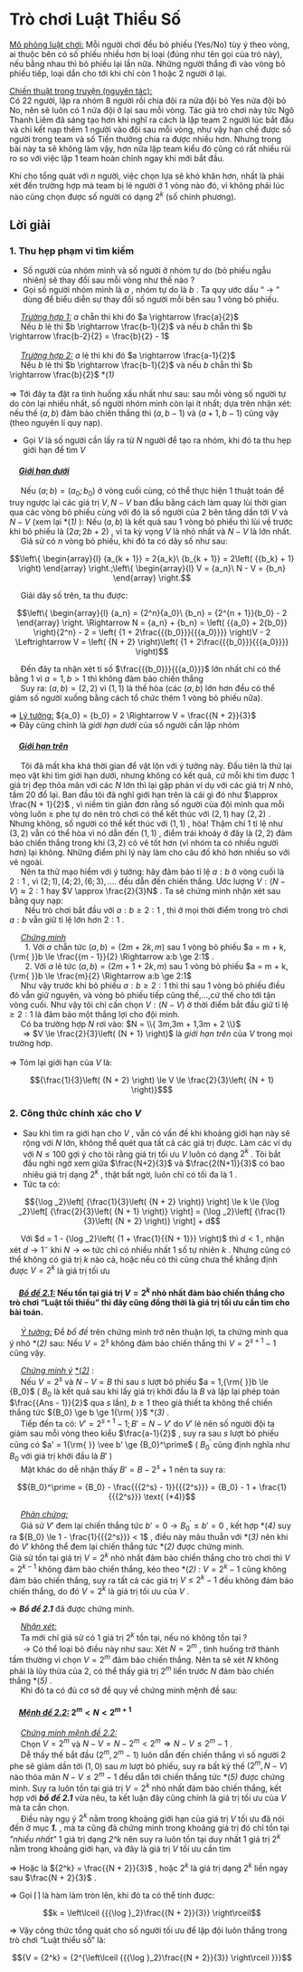 # Trò chơi Luật Thiểu Số 
<ins>Mô phỏng luật chơi:</ins> Mỗi người chơi đều bỏ phiếu (Yes/No) tùy ý theo vòng, ai thuộc bên có số phiếu nhiều hơn bị loại (đúng như tên gọi của trò này), nếu bằng nhau thì bỏ phiếu lại lần nữa. Những người thắng đi vào vòng bỏ phiếu tiếp, loại dần cho tới khi chỉ còn 1 hoặc 2 người ở lại. <br>

<ins>Chiến thuật trong truyện (nguyên tác): </ins> <br>
Có 22 người, lập ra nhóm 8 người rồi chia đôi ra nửa đội bỏ Yes nửa đội bỏ No, nên sẽ luôn có 1 nửa đội ở lại sau mỗi vòng. Tác giả trò chơi này tức Ngô Thanh Liêm đã sáng tạo hơn khi nghĩ ra cách là lập team 2 người lúc bắt đầu và chỉ kết nạp thêm 1 người vào đội sau mỗi vòng, như vậy hạn chế được số người trong team và số Tiền thưởng chia ra được nhiều hơn. Nhưng trong bài này ta sẽ không làm vậy, hơn nữa lập team kiểu đó cũng có rất nhiều rủi ro so với việc lập 1 team hoàn chỉnh ngay khi mới bắt đầu. <br>

Khi cho tổng quát với $n$ người, việc chọn lựa sẽ khó khăn hơn, nhất là phải xét đến trường hợp mà team bị lẻ người ở 1 vòng nào đó, vì không phải lúc nào cũng chọn được số người có dạng $2^{k}$ (số chính phương).

## Lời giải 
### 1. Thu hẹp phạm vi tìm kiếm 
- Số người của nhóm mình và số người ở nhóm tự do (bỏ phiếu ngẫu nhiên) sẽ thay đổi sau mỗi vòng như thế nào ? <br>
- Gọi số người nhóm mình là $a$ , nhóm tự do là $b$ . Ta quy ước dấu “ $\rightarrow$ ” dùng để biểu diễn sự thay đổi số người mỗi bên sau 1 vòng bỏ phiếu.<br>

&nbsp;&nbsp;&nbsp;&nbsp;&nbsp;*<ins>Trường hợp 1:</ins>* $a$ chẵn thì khi đó $a \rightarrow \frac{a}{2}$ <br>
&nbsp;&nbsp;&nbsp;&nbsp;&nbsp;Nếu $b$ lẻ thì $b \rightarrow \frac{b-1}{2}$ và nếu $b$ chẵn thì $b \rightarrow \frac{b-2}{2} = \frac{b}{2} - 1$ <br><br>
&nbsp;&nbsp;&nbsp;&nbsp;&nbsp;*<ins>Trường hợp 2:</ins>* $a$ lẻ thì khi đó $a \rightarrow \frac{a-1}{2}$ <br>
&nbsp;&nbsp;&nbsp;&nbsp;&nbsp;Nếu $b$ lẻ thì $b \rightarrow \frac{b-1}{2}$ và nếu $b$ chẵn thì $b \rightarrow \frac{b}{2}$  *(*1)* <br><br>
$\Longrightarrow$ Tới đây ta đặt ra tình huống xấu nhất như sau: sau mỗi vòng số người tự do còn lại nhiều nhất, số người nhóm mình còn lại ít nhất; dựa trên nhận xét: nếu thế $(a,b)$ đảm bảo chiến thắng thì $(a,b-1)$ và $(a+1,b-1)$ cũng vậy (theo nguyên lí quy nạp). <br>

- Gọi $V$ là số người cần lấy ra từ $N$ người để tạo ra nhóm, khi đó ta thu hẹp giới hạn để tìm $V$ <br>
#### &nbsp;&nbsp;&nbsp;&nbsp;&nbsp;<ins>*Giới hạn dưới*</ins> <br>
&nbsp;&nbsp;&nbsp;&nbsp;&nbsp;Nếu $(a;b)=(a_{0};b_{0})$ ở vòng cuối cùng, có thể thực hiện 1 thuật toán để truy ngược lại các giá trị $V,N-V$ ban đầu bằng cách làm quay lùi thời gian qua các vòng bỏ phiếu cùng với đó là số người của 2 bên tăng dần tới $V$ và $N-V$ (xem lại *(*1)* ): Nếu $(a,b)$ là kết quả sau 1 vòng bỏ phiếu thì lùi về trước khi bỏ phiếu là $(2a;2b+2)$ , vì ta kỳ vọng $V$ là nhỏ nhất và $N-V$ là lớn nhất. <br>
&nbsp;&nbsp;&nbsp;&nbsp;&nbsp;Giả sử có $n$ vòng bỏ phiếu, khi đó ta có dãy số như sau: 
```math
\left\{ \begin{array}{l}
{a_{k + 1}} = 2{a_k}\
{b_{k + 1}} = 2\left( {{b_k} + 1} \right)
\end{array} \right.;\left\{ \begin{array}{l}
V = {a_n}\
N - V = {b_n}
\end{array} \right.
```
&nbsp;&nbsp;&nbsp;&nbsp;&nbsp;Giải dãy số trên, ta thu được: 
```math
\left\{ \begin{array}{l}
{a_n} = {2^n}{a_0}\
{b_n} = {2^{n + 1}}{b_0} - 2
\end{array} \right. \Rightarrow N = {a_n} + {b_n} = \left( {{a_0} + 2{b_0}} \right){2^n} - 2 = \left( {1 + 2\frac{{{b_0}}}{{{a_0}}}} \right)V - 2 \Leftrightarrow V = \left( {N + 2} \right)\left( {1 + 2\frac{{{b_0}}}{{{a_0}}}} \right)
```
&nbsp;&nbsp;&nbsp;&nbsp;&nbsp;Đến đây ta nhận xét tỉ số $\frac{{{b_0}}}{{{a_0}}}$ lớn nhất chỉ có thể bằng 1 vì $a = 1,b > 1$ thì không đảm bảo chiến thắng <br>
&nbsp;&nbsp;&nbsp;&nbsp;&nbsp;Suy ra: $(a,b)=(2,2)$ vì $(1,1)$ là thế hòa (các $(a,b)$ lớn hơn đều có thể giảm số người xuống bằng cách tổ chức thêm 1 vòng bỏ phiếu nữa). <br>

$\Longrightarrow$ <ins>Lý tưởng:</ins>  ${a_0} = {b_0} = 2 \Rightarrow V = \frac{{N + 2}}{3}$ <br>
$\Longrightarrow$ Đây cũng chính là *giới hạn dưới* của số người cần lập nhóm <br>
#### &nbsp;&nbsp;&nbsp;&nbsp;&nbsp;<ins>*Giới hạn trên*</ins> <br>
&nbsp;&nbsp;&nbsp;&nbsp;&nbsp;Tôi đã mất kha khá thời gian để vật lộn với ý tưởng này. Đầu tiên là thử lại mẹo vặt khi tìm giới hạn dưới, nhưng không có kết quả, cứ mỗi khi tìm được 1 giá trị đẹp thỏa mãn với các $N$ lớn thì lại gặp phản ví dụ với các giá trị $N$ nhỏ, tầm 20 đổ lại. Ban đầu tôi đã nghĩ giới hạn trên là cái gì đó như $\approx \frac{N + 1}{2}$ , vì niềm tin giản đơn rằng số người của đội mình qua mỗi vòng luôn $≥$ phe tự do nên trò chơi có thể kết thúc với $(2,1)$ hay $(2,2)$ . Nhưng không, số người có thể kết thúc với $(1,1)$ , hòa! Thậm chí 1 tỉ lệ như $(3,2)$ vẫn có thể hòa vì nó dẫn đến $(1,1)$ , điểm trái khoáy ở đây là $(2,2)$ đảm bảo chiến thắng trong khi  $(3,2)$ có vẻ tốt hơn (vì nhóm ta có nhiều người hơn) lại không. Những điểm phi lý này làm cho câu đố khó hơn nhiều so với vẻ ngoài. <br>
&nbsp;&nbsp;&nbsp;&nbsp;&nbsp;Nên ta thử mạo hiểm với ý tưởng: hãy đảm bảo tỉ lệ $a:b$ ở vòng cuối là $2:1$ , vì $\left( {2;1} \right),\left( {4;2} \right),\left( {6;3} \right),....$ đều dẫn đến chiến thắng. Ước lượng $V:\left( {N - V} \right) \approx 2:1$ hay $V \approx \frac{2}{3}N$ . Ta sẽ chứng minh nhận xét sau bằng quy nạp: <br>
&nbsp;&nbsp;&nbsp;&nbsp;&nbsp;&nbsp;&nbsp;Nếu trò chơi bắt đầu với $a:b \ge 2:1$ , thì ở mọi thời điểm trong trò chơi $a:b$ vẫn giữ tỉ lệ lớn hơn $2:1$ . <br>

&nbsp;&nbsp;&nbsp;&nbsp;&nbsp;*<ins>Chứng minh </ins>* <br>
&nbsp;&nbsp;&nbsp;&nbsp;&nbsp;&nbsp;&nbsp;1. Với $a$ chẵn tức $\left( {a,b} \right) = \left( {2m + 2k,m} \right)$ sau 1 vòng bỏ phiếu $a = m + k,{\rm{ }}b \le \frac{{m - 1}}{2} \Rightarrow a:b \ge 2:1$ . <br>
&nbsp;&nbsp;&nbsp;&nbsp;&nbsp;&nbsp;&nbsp;2. Với $a$ lẻ tức $\left( {a,b} \right) = \left( {2m + 1 + 2k,m} \right)$ sau 1 vòng bỏ phiếu $a = m + k,{\rm{ }}b \le \frac{m}{2} \Rightarrow a:b \ge 2:1$ <br>
&nbsp;&nbsp;&nbsp;&nbsp;&nbsp;Như vậy trước khi bỏ phiếu $a:b \ge 2:1$ thì thì sau 1 vòng bỏ phiếu điều đó vẫn giữ nguyên, và vòng bỏ phiếu tiếp cũng thế,...,cứ thế cho tới tận vòng cuối. Như vậy tôi chỉ cần chọn $V:\left( {N - V} \right)$ ở thời điểm bắt đầu giữ tỉ lệ $\ge 2:1$ là đảm bảo một thắng lợi cho đội mình. <br>
&nbsp;&nbsp;&nbsp;&nbsp;&nbsp;Có ba trường hợp $N$ rơi vào: $N = \\{ 3m,3m + 1,3m + 2 \\}$ <br>
&nbsp;&nbsp;&nbsp;&nbsp;&nbsp; $\Longrightarrow$ $V \le \frac{2}{3}\left( {N + 1} \right)$ là *giới hạn trên* của $V$ trong mọi trường hơp. <br> <br>
$\Longrightarrow$ Tóm lại giới hạn của $V$ là: 
```math
{\frac{1}{3}\left( {N + 2} \right) \le V \le \frac{2}{3}\left( {N + 1} \right)}$
```
### 2. Công thức chính xác cho $V$ <br>
- Sau khi tìm ra giới hạn cho $V$ , vẫn có vấn đề khi khoảng giới hạn này sẽ rộng với $N$ lớn, không thể quét qua tất cả các giá trị được. Làm các ví dụ với $N \le 100$ gợi ý cho tôi rằng giá trị tối ưu $V$ luôn có dạng $2^{k}$ . Tôi bắt đầu nghi ngờ xem giữa $\frac{N+2}{3}$ và $\frac{2(N+1)}{3}$ có bao nhiêu giá trị dạng $2^{k}$ , thật bất ngờ, luôn chỉ có tối đa là $1$ . <br>
- Tức ta có:
```math
{\log _2}\left[ {\frac{1}{3}\left( {N + 2} \right)} \right] \le k \le {\log _2}\left[ {\frac{2}{3}\left( {N + 1} \right)} \right] = {\log _2}\left[ {\frac{1}{3}\left( {N + 2} \right)} \right] + d
```
&nbsp;&nbsp;&nbsp;&nbsp;&nbsp;Với $d = 1 - {\log _2}\left( {1 + \frac{1}{{N + 1}}} \right)$ thì $d<1$ , nhận xét $d \to {1^ - }$ khi $N \to \infty$ tức chỉ có nhiều nhất 1 số tự nhiên $k$ . Nhưng cũng có thể không có giá trị $k$ nào cả, hoặc nếu có thì cũng chưa thể khẳng định được $V=2^{k}$ là giá trị tối ưu <br>

#### &nbsp;&nbsp;&nbsp;&nbsp;&nbsp;*<ins>Bổ đề 2.1:</ins>* Nếu tồn tại giá trị $V=2^{k}$ nhỏ nhất đảm bảo chiến thắng cho trò chơi “Luật tối thiểu” thì đây cũng đồng thời là giá trị tối ưu cần tìm cho bài toán. <br>
&nbsp;&nbsp;&nbsp;&nbsp;&nbsp;*<ins>Ý tưởng:</ins>* Để *bổ đề* trên chứng minh trở nên thuận lợi, ta chứng minh qua ý nhỏ *(*2)* sau: Nếu $V=2^{s}$ không đảm bảo chiến thắng thì $V=2^{s+1}-1$ cũng vậy. <br>

&nbsp;&nbsp;&nbsp;&nbsp;&nbsp;*<ins>Chứng minh ý* <ins>*(*2)</ins>* </ins>: <br>
&nbsp;&nbsp;&nbsp;&nbsp;&nbsp;Nếu $V=2^{s}$ và $N-V=B$ thì sau $s$ lượt bỏ phiếu $a = 1,{\rm{ }}b \le {B_0}$ ( $B_0$ là kết quả sau khi lấy giá trị khởi đầu là $B$ và lặp lại phép toán $\frac{{Ans - 1}}{2}$ qua $s$ lần), $b \ge 1$ theo giả thiết ta không thể chiến thắng tức ${B_0} \ge b \ge 1{\rm{ }}$ *(*3)* . <br>
&nbsp;&nbsp;&nbsp;&nbsp;&nbsp;Tiếp đến ta có: $V' = {2^{s + 1}} - 1;B' = N - V'$ do $V'$ lẻ nên số người đội ta giảm sau mỗi vòng theo kiểu $\frac{a-1}{2}$ , suy ra sau $s$ lượt bỏ phiếu cũng có $a' = 1{\rm{ }} \vee b' \ge {B_0}^\prime$ ( ${B_0}^\prime$ cũng định nghĩa như $B_0$  với giá trị khởi đầu là $B'$ )  <br>
&nbsp;&nbsp;&nbsp;&nbsp;&nbsp;Mặt khác do dễ nhận thấy $B' = B - {2^s} + 1$ nên ta suy ra: <br>
```math
{B_0}^\prime  = {B_0} - \frac{{{2^s} - 1}}{{{2^s}}} = {B_0} - 1 + \frac{1}{{{2^s}}}  \text{        (*4)}
```
&nbsp;&nbsp;&nbsp;&nbsp;&nbsp;*<ins>Phản chứng:</ins>* <br>
&nbsp;&nbsp;&nbsp;&nbsp;&nbsp;Giả sử $V'$ đem lại chiến thắng tức $b' = 0 \to {B_0}^\prime  \le b' = 0$ , kết hợp *(*4)* suy ra ${B_0} \le 1 - \frac{1}{{{2^s}}} < 1$ , điều này mâu thuẫn với *(*3)* nên khi đó $V'$ không thể đem lại chiến thắng tức *(*2)* được chứng minh. <br> 
Giả sử tồn tại giá trị $V=2^{k}$ nhỏ nhất đảm bảo chiến thắng cho trò chơi thì $V=2^{k-1}$ không đảm bảo chiến thắng, kéo theo *(*2)* : $V=2^{k}-1$ cũng không đảm bảo chiến thắng, suy ra tất cả các giá trị $V \le 2^{k}-1$ đều không đảm bảo chiến thắng, do đó $V=2^{k}$ là giá trị tối ưu của $V$ . <br>

$\Longrightarrow$ ***Bổ đề 2.1*** đã được chứng minh. <br>

&nbsp;&nbsp;&nbsp;&nbsp;&nbsp;*<ins>Nhận xét:</ins>* <br>
&nbsp;&nbsp;&nbsp;&nbsp;&nbsp;Ta mới chỉ giả sử có 1 giá trị $2^{k}$ tồn tại, nếu nó không tồn tại ? <br>
&nbsp;&nbsp;&nbsp;&nbsp;&nbsp; $\rightarrow$ Có thể loại bỏ điều này như sau: Xét $N=2^{m}$ , tình huống trở thành tầm thường vì chọn $V=2^{m}$ đảm bảo chiến thắng. Nên ta sẽ xét $N$ không phải là lũy thừa của 2, có thể thấy giá trị $2^m$ liền trước $N$ đảm bảo chiến thắng *(*5)* . <br>
&nbsp;&nbsp;&nbsp;&nbsp;&nbsp;Khi đó ta có đủ cơ sở để quy về chứng minh mệnh đề sau:
#### &nbsp;&nbsp;&nbsp;&nbsp;&nbsp;*<ins>Mệnh đề 2.2:</ins>* ${2^m} < N < {2^{m + 1}}$
&nbsp;&nbsp;&nbsp;&nbsp;&nbsp;*<ins>Chứng minh mệnh đề 2.2:</ins>* <br>
&nbsp;&nbsp;&nbsp;&nbsp;&nbsp;Chọn $V = {2^m}$ và $N - V = N - {2^m} < {2^m} \Rightarrow N - V \le {2^m} - 1$ . <br>
&nbsp;&nbsp;&nbsp;&nbsp;&nbsp;Dễ thấy thế bắt đầu $\left( {{2^m}{{,2}^m} - 1} \right)$ luôn dẫn đến chiến thắng vì số người 2 phe sẽ giảm dần tới $(1,0)$ sau $m$ lượt bỏ phiếu, suy ra  bất kỳ thế $\left( {{2^m},N - V} \right)$ nào thỏa mãn $N - V \le {2^m} - 1$ đều dẫn tới chiến thắng tức *(*5)* được chứng minh. Suy ra luôn tồn tại giá trị $V = {2^k}$ nhỏ nhất đảm bảo chiến thắng, kết hợp với ***bổ đề 2.1*** vừa nêu, ta kết luận đây cũng chính là giá trị tối ưu của $V$ mà ta cần chọn. <br>
&nbsp;&nbsp;&nbsp;&nbsp;&nbsp;Điều này ngụ ý $2^k$ nằm trong khoảng giới hạn của giá trị $V$ tối ưu đã nói đến ở mục ***1.*** , mà ta cũng đã chứng minh trong khoảng giá trị đó chỉ tồn tại *"nhiều nhất"* 1 giá trị dạng *2^k* nên suy ra luôn tồn tại duy nhất 1 giá trị $2^k$ nằm trong khoảng giới hạn, và đây là giá trị $V$ tối ưu cần tìm  <br>

$\Longrightarrow$ Hoặc là ${2^k} = \frac{{N + 2}}{3}$ , hoặc ${2^k}$ là giá trị dạng ${2^k}$ liền ngay sau $\frac{N + 2}{3}$ . <br>

$\Longrightarrow$ Gọi $\lceil \rceil$ là hàm làm tròn lên, khi đó ta có thể tính được:  
```math
k = \left\lceil {{{\log }_2}\frac{{N + 2}}{3}} \right\rceil
```

$\Longrightarrow$ Vậy công thức tổng quát cho số người tối ưu để lập đội luôn thắng trong trò chơi  “Luật thiểu số” là: <br>

```math
{V = {2^k} = {2^{\left\lceil {{{\log }_2}\frac{{N + 2}}{3}} \right\rceil }}}
```













